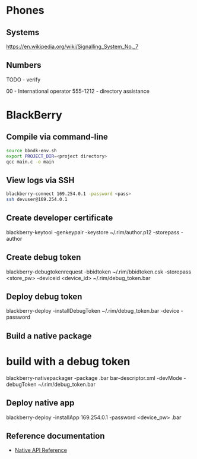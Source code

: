 # Phones

## Systems

https://en.wikipedia.org/wiki/Signalling_System_No._7


## Numbers

TODO - verify

00 - International operator
555-1212 - directory assistance
# BlackBerry

## Compile via command-line

```bash
source bbndk-env.sh
export PROJECT_DIR=<project directory>
qcc main.c -o main
```

## View logs via SSH

```bash
blackberry-connect 169.254.0.1 -password <pass>
ssh devuser@169.254.0.1
```

## Create developer certificate

 blackberry-keytool -genkeypair -keystore ~/.rim/author.p12 -storepass <pw> -author <author>

## Create debug token

 blackberry-debugtokenrequest -bbidtoken ~/.rim/bbidtoken.csk -storepass <store_pw> -deviceid <device_id> ~/.rim/debug_token.bar

## Deploy debug token

 blackberry-deploy -installDebugToken ~/.rim/debug_token.bar -device <IP address> -password <device password>

## Build a native package

 # build with a debug token
 blackberry-nativepackager -package <package>.bar bar-descriptor.xml -devMode -debugToken ~/.rim/debug_token.bar

## Deploy native app

 blackberry-deploy -installApp 169.254.0.1 -password <device_pw> <package>.bar

## Reference documentation

* [Native API Reference](https://developer.blackberry.com/playbook/native/reference/)
